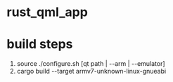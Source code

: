 # rust_qml_app


# build steps

1. source ./configure.sh [qt path | --arm | --emulator]
2. cargo build --target armv7-unknown-linux-gnueabi
